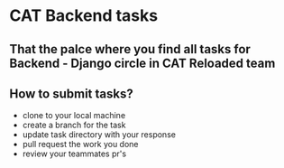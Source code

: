 # CAT Backend tasks

## That  the palce where you find all tasks for Backend - Django circle in CAT Reloaded team


## How to submit tasks? 
* clone to your local machine 
* create a branch for the task 
* update task directory with your response
* pull request the work you done
* review your teammates pr's
